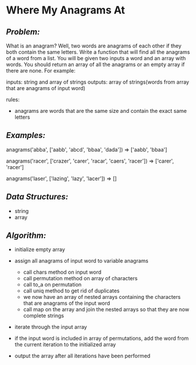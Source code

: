 **Where My Anagrams At**
========================

_Problem:_
-----------

What is an anagram? Well, two words are anagrams of each other if they both contain the same letters. Write a function that will find all the anagrams of a word from a list. You will be given two inputs a word and an array with words. You should return an array of all the anagrams or an empty array if there are none. For example:

inputs: string and array of strings
outputs: array of strings(words from array that are anagrams of input word)

rules: 
- anagrams are words that are the same size and contain the exact same letters

_Examples:_
------------

anagrams('abba', ['aabb', 'abcd', 'bbaa', 'dada']) => ['aabb', 'bbaa']

anagrams('racer', ['crazer', 'carer', 'racar', 'caers', 'racer']) => ['carer', 'racer']

anagrams('laser', ['lazing', 'lazy',  'lacer']) => []

_Data Structures:_
------------------

- string
- array

_Algorithm:_
------------

- initialize empty array
- assign all anagrams of input word to variable anagrams
  - call chars method on input word
  - call permutation method on array of characters
  - call to_a on permutation
  - call uniq method to get rid of duplicates
  - we now have an array of nested arrays containing the characters that are anagrams of the input word
  - call map on the array and join the nested arrays so that they are now complete strings

- iterate through the input array
- if the input word is included in array of permutations, add the word from the current iteration to the initialized array
- output the array after all iterations have been performed
